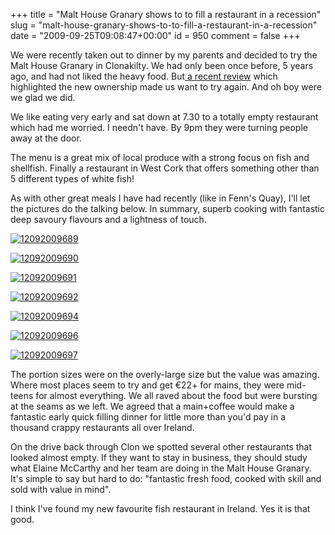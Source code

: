 +++
title = "Malt House Granary shows to to fill a restaurant in a recession"
slug = "malt-house-granary-shows-to-to-fill-a-restaurant-in-a-recession"
date = "2009-09-25T09:08:47+00:00"
id = 950
comment = false
+++

We were recently taken out to dinner by my parents and decided to try the Malt House Granary in Clonakilty. We had only been once before, 5 years ago, and had not liked the heavy food. But[ a recent review](http://www.loudervoice.com/reviews/59854179) which highlighted the new ownership made us want to try again. And oh boy were we glad we did.

We like eating very early and sat down at 7.30 to a totally empty restaurant which had me worried. I needn't have. By 9pm they were turning people away at the door.

The menu is a great mix of local produce with a strong focus on fish and shellfish. Finally a  restaurant in West Cork that offers something other than 5 different types of white fish!

As with other great meals I have had recently (like in Fenn's Quay), I'll let the pictures do the talking below. In summary, superb cooking with fantastic deep savoury flavours and a lightness of touch.

[![12092009689](http://photos5.pix.ie/35/55/355577D9EA454F00982AB32830587055-500.jpg)](http://pix.ie/conor/1241703 "12092009689 by conor")

[![12092009690](http://photos5.pix.ie/56/EF/56EF50712B3D48C7BD8B61E712DEEF8D-500.jpg)](http://pix.ie/conor/1241704 "12092009690 by conor")

[![12092009691](http://photos3.pix.ie/BB/78/BB780FD230A04C668F88B12CCA02E8EE-500.jpg)](http://pix.ie/conor/1241705 "12092009691 by conor")

[![12092009692](http://photos5.pix.ie/60/A8/60A8A185058A448D9645F3B1FB17DFCE-500.jpg)](http://pix.ie/conor/1241706 "12092009692 by conor")

[![12092009694](http://photos3.pix.ie/F9/DC/F9DC733060CB4734941E2DCB9E2A334C-500.jpg)](http://pix.ie/conor/1241707 "12092009694 by conor")

[![12092009696](http://photos2.pix.ie/8E/93/8E93472EE4394C61ADB1D6F5939A54CD-500.jpg)](http://pix.ie/conor/1241708 "12092009696 by conor")

[![12092009697](http://photos5.pix.ie/26/0B/260BE856D3384EDFAB25191D11FAC444-500.jpg)](http://pix.ie/conor/1241709 "12092009697 by conor")

The portion sizes were on the overly-large size but the value was amazing. Where most places seem to try and get €22+ for mains, they were mid-teens for almost everything. We all raved about the food but were bursting at the seams as we left. We agreed that a main+coffee would make a fantastic early quick filling dinner for little more than you'd pay in a thousand crappy restaurants all over Ireland.

On the drive back through Clon we spotted several other restaurants that looked almost empty. If they want to stay in business, they should study what Elaine McCarthy and her team are doing in the Malt House Granary. It's simple to say but hard to do: "fantastic fresh food, cooked with skill and sold with value in mind".

I think I've found my new favourite fish restaurant in Ireland. Yes it is that good.
